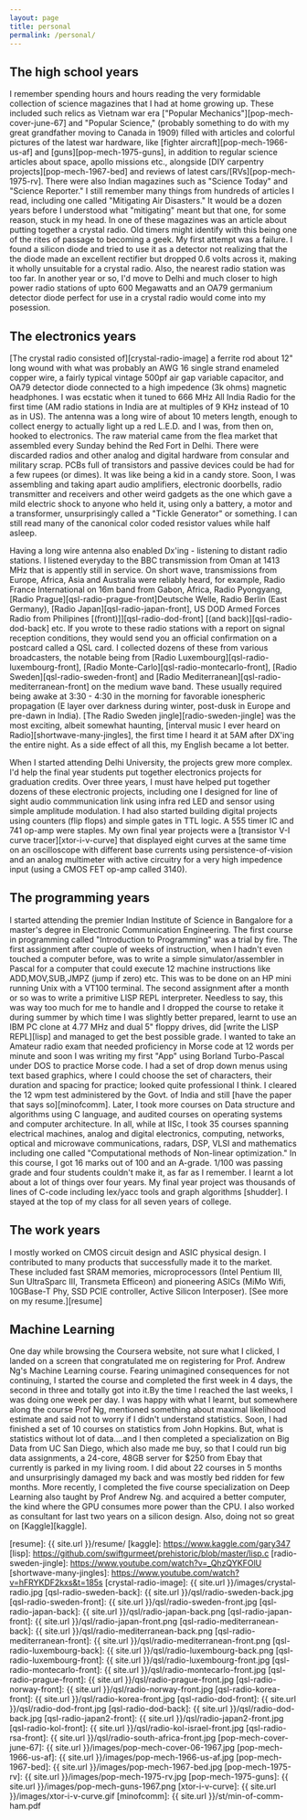 ```yaml
---
layout: page
title: personal
permalink: /personal/
---
```


## The high school years

I remember spending hours and hours reading the very formidable collection of science magazines that I had at home growing up. These included such relics as Vietnam war era ["Popular Mechanics"][pop-mech-cover-june-67] and "Popular Science," (probably something to do with my great grandfather moving to Canada in 1909) filled with articles and colorful pictures of the latest war hardware, like [fighter aircraft][pop-mech-1966-us-af] and [guns][pop-mech-1975-guns], in addition to regular science articles about space, apollo missions etc., alongside [DIY carpentry projects][pop-mech-1967-bed] and reviews of latest cars/[RVs][pop-mech-1975-rv]. There were also Indian magazines such as "Science Today" and "Science Reporter." I still remember many things from hundreds of articles I read, including one called "Mitigating Air Disasters." It would be a dozen years before I understood what "mitigating" meant but that one, for some reason, stuck in my head. In one of these magazines was an article about putting together a crystal radio. Old timers might identify with this being one of the rites of passage to becoming a geek. My first attempt was a failure. I found a silicon diode and tried to use it as a detector not realizing that the the diode made an excellent rectifier but dropped 0.6 volts across it, making it wholly unsuitable for a crystal radio. Also, the nearest radio station was too far. In another year or so, I'd move to Delhi and much closer to high power radio stations of upto 600 Megawatts and an OA79 germanium detector diode perfect for use in a crystal radio would come into my posession. 

## The electronics years

[The crystal radio consisted of][crystal-radio-image] a ferrite rod about 12" long wound with what was probably an AWG 16 single strand enameled copper wire, a fairly typical vintage 500pf air gap variable capacitor, and OA79 detector diode connected to a high impedence (3k ohms) magnetic headphones. I was ecstatic when it tuned to 666 MHz All India Radio for the first time (AM radio stations in India are at multiples of 9 KHz instead of 10 as in US). The antenna was a long wire of about 10 meters length, enough to collect energy to actually light up a red L.E.D. and I was, from then on, hooked to electronics. The raw material came from the flea market that assembled every Sunday behind the Red Fort in Delhi. There were discarded radios and other analog and digital hardware from consular and military scrap. PCBs full of transistors and passive devices could be had for a few rupees (or dimes). It was like being a kid in a candy store. Soon, I was assembling and taking apart audio amplifiers, electronic doorbells, radio transmitter and receivers and other weird gadgets as the one which gave a mild electric shock to anyone who held it, using only a battery, a motor and a transformer, unsurprisingly called a "Tickle Generator" or something. I can still read many of the canonical color coded resistor values while half asleep.

Having a long wire antenna also enabled Dx'ing - listening to distant radio stations. I listened everyday to the BBC transmission from Oman at 1413 MHz that is appently still in service. On short wave, transmissions from Europe, Africa, Asia and Australia were reliably heard, for example, Radio France International on 16m band from Gabon, Africa, Radio Pyongyang, [Radio Prague][qsl-radio-prague-front]Deutsche Welle, Radio Berlin (East Germany), [Radio Japan][qsl-radio-japan-front], US DOD Armed Forces Radio from Philipines [(front)]][qsl-radio-dod-front] [(and back)][qsl-radio-dod-back] etc. If you wrote to these radio stations with a report on signal reception conditions, they would send you an official confirmation on a postcard called a QSL card. I collected dozens of these from various broadcasters, the notable being from [Radio Luxembourg][qsl-radio-luxembourg-front], [Radio Monte-Carlo][qsl-radio-montecarlo-front], [Radio Sweden][qsl-radio-sweden-front] and [Radio Mediterranean][qsl-radio-mediterranean-front] on the medium wave band. These usually required being awake at 3:30 - 4:30 in the morning for favorable ionespheric propagation (E layer over darkness during winter, post-dusk in Europe and pre-dawn in India). [The Radio Sweden jingle][radio-sweden-jingle] was the most exciting, albeit somewhat haunting, [interval music I ever heard on Radio][shortwave-many-jingles], the first time I heard it at 5AM after DX'ing the entire night. As a side effect of all this, my English became a lot better.

When I started attending Delhi University, the projects grew more complex. I'd help the final year students put together electronics projects for graduation credits. Over three years, I must have helped put together dozens of these electronic projects, including one I designed for line of sight audio commmunication link using infra red LED and sensor using simple amplitude modulation. I had also started building digital projects using counters (flip flops) and simple gates in TTL logic. A 555 timer IC and 741 op-amp were staples. My own final year projects were a [transistor V-I curve tracer][xtor-i-v-curve] that displayed eight curves at the same time on an oscilloscope with different base currents using persistence-of-vision and an analog multimeter with active circuitry for a very high impedence input (using a CMOS FET op-amp called 3140).

## The programming years

I started attending the premier Indian Institute of Science in Bangalore for a master's degree in Electronic Communication Engineering. The first course in programming called "Introduction to Programming" was a trial by fire. The first assignment after couple of weeks of instruction, when I hadn't even touched a computer before, was to write a simple simulator/assembler in Pascal for a computer that could execute 12 machine instructions like ADD,MOV,SUB,JMPZ (jump if zero) etc. This was to be done on an HP mini running Unix with a VT100 terminal.  The second assignment after a month or so was to write a primitive LISP REPL interpreter. Needless to say, this was way too much for me to handle and I dropped the course to retake it during summer by which time I was slightly better prepared, learnt to use an IBM PC clone at 4.77 MHz and dual 5" floppy drives, did [write the LISP REPL][lisp] and managed to get the best possible grade. I wanted to take an Amateur radio exam that needed proficiency in Morse code at 12 words per minute and soon I was writing my first "App" using Borland Turbo-Pascal under DOS to practice Morse code. I had a set of drop down menus using text based graphics, where I could choose the set of characters, their duration and spacing for practice; looked quite professional I think. I cleared the 12 wpm test administered by the Govt. of India and still [have the paper that says so][minofcomm]. Later, I took more courses on Data structure and algorithms using C language, and audited courses on operating systems and computer architecture. In all, while at IISc, I took 35 courses spanning electrical machines, analog and digital electronics, computing, networks, optical and microwave communications, radars, DSP, VLSI and mathematics including one called "Computational methods of Non-linear optimization." In this course, I got 16 marks out of 100 and an A-grade. 1/100 was passing grade and four students couldn't make it, as far as I remember. I learnt a lot about a lot of things over four years. My final year project was thousands of lines of C-code including lex/yacc tools and graph algorithms [shudder]. I stayed at the top of my class for all seven years of college.

## The work years

I mostly worked on CMOS circuit design and ASIC physical design. I contributed to many products that successfully made it to the market. These included fast SRAM memories, microprocessors (Intel Pentium III, Sun UltraSparc III, Transmeta Efficeon) and pioneering ASICs (MiMo Wifi, 10GBase-T Phy, SSD PCIE controller, Active Silicon Interposer). [See more on my resume.][resume]

## Machine Learning

One day while browsing the Coursera website, not sure what I clicked, I landed on a screen that congratulated me on registering for Prof. Andrew Ng's Machine Learning course. Fearing unimagined consequences for not continuing, I started the course and completed the first week in 4 days, the second in three and totally got into it.By the time I reached the last weeks, I was doing one week per day. I was happy with what I learnt, but somewhere along the course Prof Ng, mentioned something about maximal likelihood estimate and said not to worry if I didn't understand statistics. Soon, I had finished a set of 10 courses on statistics from John Hopkins. But, what is statistics without lot of data....and I then completed a specialization on Big Data from UC San Diego, which also made me buy, so that I could run big data assignments, a 24-core, 48GB server for $250 from Ebay that currently is parked in my living room. I did about 22 courses in 5 months and unsurprisingly damaged my back and was mostly bed ridden for few months. More recently, I completed the five course specialization on Deep Learning also taught by Prof Andrew Ng. and acquired a better computer, the kind where the GPU consumes more power than the CPU. I also worked as consultant for last two years on a silicon design. Also, doing not so great on [Kaggle][kaggle].

[resume]: {{ site.url }}/resume/
[kaggle]: https://www.kaggle.com/gary347
[lisp]: https://github.com/swiftgurmeet/prehistoric/blob/master/lisp.c
[radio-sweden-jingle]: https://www.youtube.com/watch?v=_QhzQYKFOlU
[shortwave-many-jingles]: https://www.youtube.com/watch?v=hFRYKDF2kxs&t=185s
[crystal-radio-image]: {{ site.url }}/images/crystal-radio.jpg
[qsl-radio-sweden-back]: {{ site.url }}/qsl/radio-sweden-back.jpg
[qsl-radio-sweden-front]: {{ site.url }}/qsl/radio-sweden-front.jpg
[qsl-radio-japan-back]: {{ site.url }}/qsl/radio-japan-back.png
[qsl-radio-japan-front]: {{ site.url }}/qsl/radio-japan-front.png
[qsl-radio-mediterranean-back]: {{ site.url }}/qsl/radio-mediterranean-back.png
[qsl-radio-mediterranean-front]: {{ site.url }}/qsl/radio-mediterranean-front.png
[qsl-radio-luxembourg-back]: {{ site.url }}/qsl/radio-luxembourg-back.png
[qsl-radio-luxembourg-front]: {{ site.url }}/qsl/radio-luxembourg-front.jpg
[qsl-radio-montecarlo-front]: {{ site.url }}/qsl/radio-montecarlo-front.jpg
[qsl-radio-prague-front]: {{ site.url }}/qsl/radio-prague-front.jpg
[qsl-radio-norway-front]: {{ site.url }}/qsl/radio-norway-front.jpg
[qsl-radio-korea-front]: {{ site.url }}/qsl/radio-korea-front.jpg
[qsl-radio-dod-front]: {{ site.url }}/qsl/radio-dod-front.jpg
[qsl-radio-dod-back]: {{ site.url }}/qsl/radio-dod-back.jpg
[qsl-radio-japan2-front]: {{ site.url }}/qsl/radio-japan2-front.jpg
[qsl-radio-kol-front]: {{ site.url }}/qsl/radio-kol-israel-front.jpg
[qsl-radio-rsa-front]: {{ site.url }}/qsl/radio-south-africa-front.jpg
[pop-mech-cover-june-67]: {{ site.url }}/images/pop-mech-cover-06-1967.jpg
[pop-mech-1966-us-af]: {{ site.url }}/images/pop-mech-1966-us-af.jpg
[pop-mech-1967-bed]: {{ site.url }}/images/pop-mech-1967-bed.jpg
[pop-mech-1975-rv]: {{ site.url }}/images/pop-mech-1975-rv.jpg
[pop-mech-1975-guns]: {{ site.url }}/images/pop-mech-guns-1967.png
[xtor-i-v-curve]: {{ site.url }}/images/xtor-i-v-curve.gif
[minofcomm]: {{ site.url  }}/st/min-of-comm-ham.pdf

